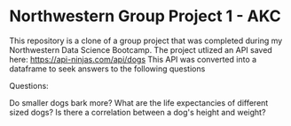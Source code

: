 # Northwestern Group Project 1 - AKC

This repository is a clone of a group project that was completed during my Northwestern Data Science Bootcamp.  The project utlized an API saved here:  https://api-ninjas.com/api/dogs This API was converted into a dataframe to seek answers to the following questions

Questions:

Do smaller dogs bark more?
What are the life expectancies of different sized dogs?
Is there a correlation between a dog's height and weight?

